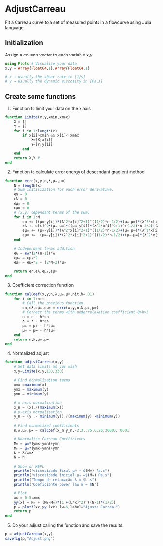 # AdjustCarreau
Fit a Carreau curve to a set of measured points in a flowcurve using Julia language.

## Initialization
Assign a column vector to each variable x,y.

```julia
using Plots # Visualize your data
x,y = Array{Float64,1},Array{Float64,1}

# x → usually the shear rate in [1/s]
# y → usually the dynamic viscosity in [Pa.s]
```

## Create some functions
1. Function to limit your data on the x axis

```julia
function Limite(x,y,xmin,xmax)
    X = []
    Y = []
    for i in 1:length(x)
        if x[i]>xmin && x[i]< xmax
            X=[X;x[i]]
            Y=[Y;y[i]]
        end
    end
    return X,Y #
end
```
2. Function to calculate error energy of descendant gradient method

```julia
function erro(x,y,n,λ,μ₀,μ∞)
    N = length(x)
    # Sum initilization for each error derivative. 
    ϵn = 0
    ϵλ = 0
    ϵμ₀ = 0
    ϵμ∞ = 0
    # (x,y) dependant terms of the sum. 
    for i in 1:N
        ϵn += ((μ∞-y[i])*(λ^2*x[i]^2+1)^((1/2)*n-1/2)+(μ₀-μ∞)*(λ^2*x[i]^2+1)^(n-1))*(μ₀-μ∞)*log(λ^2*x[i]^2+1)
        ϵλ += x[i]^2*(μ₀-μ∞)*((μ∞-y[i])*(λ^2*x[i]^2+1)^((1/2)*n-3/2)+(λ^2*x[i]^2+1)^(n-2)*(μ₀-μ∞))
        ϵμ₀ += (μ∞-y[i])*(λ^2*x[i]^2+1)^((1/2)*n-1/2)+(μ₀-μ∞)*(λ^2*x[i]^2+1)^(n-1)
        ϵμ∞ +=  (μ∞-y[i])*(λ^2*x[i]^2+1)^((1/2)*n-1/2)+(μ₀-μ∞)*(λ^2*x[i]^2+1)^(n-1)
    end
    
    # Independent terms addition
    ϵλ = ϵλ*(2*(n-1))*λ
    ϵμ₀ = ϵμ₀*2
    ϵμ∞ = ϵμ∞*2 + (2*N+2)*μ∞
    
    return ϵn,ϵλ,ϵμ₀,ϵμ∞
end
```

3. Coefficient correction function

```julia
function calCoef(x,y,n,λ,μ₀,μ∞,nit,h=.01)
    for i in 1:nit
        # Call the previous function
        ϵn,ϵλ,ϵμ₀,ϵμ∞ = erro(x,y,n,λ,μ₀,μ∞)
        # Correct the terms with underrelaxation coefficient 0>h>1
        n = n - h*ϵn
        λ = λ - h*ϵλ
        μ₀ = μ₀ - h*ϵμ₀
        μ∞ = μ∞ - h*ϵμ∞
    end
    return n,λ,μ₀,μ∞
end
```

4. Normalized adjust

```julia
function adjustCarreau(x,y)
    # Set data limits as you wish
    x,y=Limite(x,y,100,330)
    
    # Find normalization terms
    xmx =maximum(x)
    ymx = maximum(y)
    ymn = minimum(y)
    
    # x-axis normalization
    x_n = (x)./(maximum(x))
    # y-axis normalization
    y_n = (y .- minimum(y))./(maximum(y) -minimum(y))
    
    # Find normalized coefficients
    n,λ,μ₀,μ∞ = calCoef(x_n,y_n,-2,3,.75,0.25,30000,.0001)
    
    # Unormalize Carreau Coefficients
    M∞ = μ∞*(ymx-ymn)+ymn
    M₀ = μ₀*(ymx-ymn)+ymn
    L = λ/xmx
    N = n
    
    # Show on REPL
    println("viscosidade final μ∞ = $(M∞) Pa.s")
    println("viscosidade inicial μ₀ =$(M₀) Pa.s")
    println("Tempo de relaxação λ = $L s")
    println("Coeficiente power law n = $N")

    # Plot
    xx = 0:5:xmx
    yy(x) = M∞ + (M₀-M∞)*(1 +(L*x)^2)^((N-1)*(1/2))
    p = plot!(xx,yy.(xx),lw=6,label="Ajuste Carreau")
    return p
end
```

5. Do your adjust calling the function and save the results.

```julia
p = adjustCarreau(x,y)
savefig(p,"Adjust.png")

```
